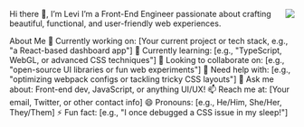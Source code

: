 Hi there 👋, I’m Levi
<img align="right" src="https://github-readme-stats.vercel.app/api?username=LEI-LJ&show_icons=true&icon_color=CE1D2D&text_color=718096&bg_color=ffffff&hide_title=true" />
I’m a Front-End Engineer passionate about crafting beautiful, functional, and user-friendly web experiences.

About Me
🔭 Currently working on: [Your current project or tech stack, e.g., "a React-based dashboard app"]
🌱 Currently learning: [e.g., "TypeScript, WebGL, or advanced CSS techniques"]
👯 Looking to collaborate on: [e.g., "open-source UI libraries or fun web experiments"]
🤔 Need help with: [e.g., "optimizing webpack configs or tackling tricky CSS layouts"]
💬 Ask me about: Front-end dev, JavaScript, or anything UI/UX!
📫 Reach me at: [Your email, Twitter, or other contact info]
😄 Pronouns: [e.g., He/Him, She/Her, They/Them]
⚡ Fun fact: [e.g., "I once debugged a CSS issue in my sleep!"]
